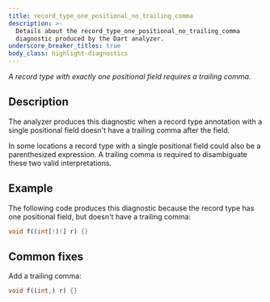```yaml
---
title: record_type_one_positional_no_trailing_comma
description: >-
  Details about the record_type_one_positional_no_trailing_comma
  diagnostic produced by the Dart analyzer.
underscore_breaker_titles: true
body_class: highlight-diagnostics
---
```


_A record type with exactly one positional field requires a trailing comma._

## Description

The analyzer produces this diagnostic when a record type annotation with a
single positional field doesn't have a trailing comma after the field.

In some locations a record type with a single positional field could also
be a parenthesized expression. A trailing comma is required to
disambiguate these two valid interpretations.

## Example

The following code produces this diagnostic because the record type has
one positional field, but doesn't have a trailing comma:

```dart
void f((int[!)!] r) {}
```

## Common fixes

Add a trailing comma:

```dart
void f((int,) r) {}
```
